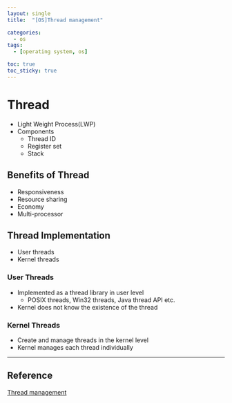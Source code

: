 ```yaml
---
layout: single
title:  "[OS]Thread management"

categories:
  - os
tags:
  - [operating system, os]

toc: true
toc_sticky: true
---
```


# Thread
- Light Weight Process(LWP)
- Components
    - Thread ID
    - Register set
    - Stack
## Benefits of Thread
- Responsiveness
- Resource sharing
- Economy
- Multi-processor

## Thread Implementation
- User threads
- Kernel threads

### User Threads
- Implemented as a thread library in user level
    - POSIX threads, Win32 threads, Java thread API etc.
- Kernel does not know the existence of the thread

### Kernel Threads
- Create and manage threads in the kernel level
- Kernel manages each thread individually

--- 
## Reference
[Thread management](https://hpclab.tistory.com/1?category=887083)